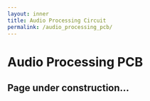 ```yaml
---
layout: inner
title: Audio Processing Circuit
permalink: /audio_processing_pcb/
---
```

# Audio Processing PCB
## Page under construction...